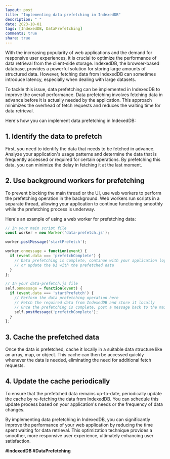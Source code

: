 ```yaml
---
layout: post
title: "Implementing data prefetching in IndexedDB"
description: " "
date: 2023-10-01
tags: [IndexedDB, DataPrefetching]
comments: true
share: true
---
```


With the increasing popularity of web applications and the demand for responsive user experiences, it is crucial to optimize the performance of data retrieval from the client-side storage. IndexedDB, the browser-based database, provides a powerful solution for storing large amounts of structured data. However, fetching data from IndexedDB can sometimes introduce latency, especially when dealing with large datasets.

To tackle this issue, data prefetching can be implemented in IndexedDB to improve the overall performance. Data prefetching involves fetching data in advance before it is actually needed by the application. This approach minimizes the overhead of fetch requests and reduces the waiting time for data retrieval.

Here's how you can implement data prefetching in IndexedDB:

## 1. Identify the data to prefetch
First, you need to identify the data that needs to be fetched in advance. Analyze your application's usage patterns and determine the data that is frequently accessed or required for certain operations. By prefetching this data, you can minimize the delay in fetching it at the last moment.

## 2. Use background workers for prefetching
To prevent blocking the main thread or the UI, use web workers to perform the prefetching operation in the background. Web workers run scripts in a separate thread, allowing your application to continue functioning smoothly while the prefetching process is underway.

Here's an example of using a web worker for prefetching data:

```javascript
// In your main script file
const worker = new Worker('data-prefetch.js');

worker.postMessage('startPrefetch');

worker.onmessage = function(event) {
  if (event.data === 'prefetchComplete') {
    // Data prefetching is complete, continue with your application logic
    // or update the UI with the prefetched data
  }
};

// In your data-prefetch.js file
self.onmessage = function(event) {
  if (event.data === 'startPrefetch') {
    // Perform the data prefetching operation here
    // Fetch the required data from IndexedDB and store it locally
    // Once the prefetching is complete, post a message back to the main script
    self.postMessage('prefetchComplete');
  }
};
```

## 3. Cache the prefetched data
Once the data is prefetched, cache it locally in a suitable data structure like an array, map, or object. This cache can then be accessed quickly whenever the data is needed, eliminating the need for additional fetch requests.

## 4. Update the cache periodically
To ensure that the prefetched data remains up-to-date, periodically update the cache by re-fetching the data from IndexedDB. You can schedule this update process based on your application's needs or the frequency of data changes.

By implementing data prefetching in IndexedDB, you can significantly improve the performance of your web application by reducing the time spent waiting for data retrieval. This optimization technique provides a smoother, more responsive user experience, ultimately enhancing user satisfaction.

**#IndexedDB #DataPrefetching**